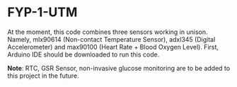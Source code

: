 # FYP-1-UTM
At the moment, this code combines three sensors working in unison. 
Namely, mlx90614 (Non-contact Temperature Sensor), adxl345 (Digital Accelerometer) and max90100 (Heart Rate + Blood Oxygen Level). 
First, Arduino IDE should be downloaded to run this code.

**Note**: RTC, GSR Sensor, non-invasive glucose monitoring are to be added to this project in the future.
